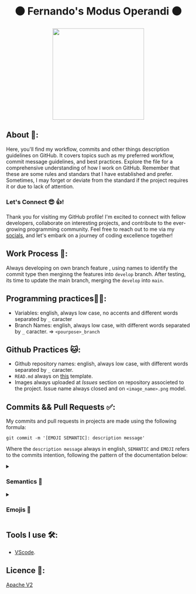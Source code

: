 <h1 align="center">🟠 Fernando's Modus Operandi 🟠</h1>

<div align="center">
	<a href="link_for_webite">
	<img height = "250em" src = "" />
    </a>
</div>

## About 🤔:

Here, you'll find my workflow, commits and other things description guidelines on GitHub. It covers topics such as my preferred workflow, commit message guidelines, and best practices. Explore the file for a comprehensive understanding of how I work on GitHub. Remember that these are some rules and standars that I have established and prefer. Sometimes, I may forget or deviate from the standard if the project requires it or due to lack of attention.

### Let's Connect 😎 👍!

Thank you for visiting my GitHub profile! I'm excited to connect with fellow developers, collaborate on interesting projects, and contribute to the ever-growing programming community. Feel free to reach out to me via my [socials](https://linkr.bio/kjlyr), and let's embark on a journey of coding excellence together!

## Work Process 💪:

Always developing on own branch feature , using names to identify the commit type then merginng the features into ```develop``` branch. After testing, its time to update the main branch, merging the ```develop``` into ```main```.

## Programming practices🧑‍💻:

- Variables: english, always low case, no accents and different words separated by ```_``` caracter
- Branch Names: english, always low case, with different words separated by ```_``` caracter.  => ```<pourpose>_branch```

## Github Practices 🐱:

- Github repository names: english, always low case, with different words separated by ```_``` caracter.
- ```READ.md``` always on [this](https://github.com/FernandoSchett/github_readme_template) template.
- Images always uploaded at _Issues_ section on repository associeted to the project. Issue name always closed and on ```<image_name>.png``` model.
 
## Commits && Pull Requests ✅:

My commits and pull requests in projects are made using the following formula:

	git commit -m '[EMOJI SEMANTIC]: description message'

Where the ```description message``` always in english, ```SEMANTIC``` and ```EMOJI``` refers to the commits intention, following the pattern of the documentation below:

<details>
  <summary><h3>Semantics 💭</h3></summary>
  <ul>
    <li><strong>[TEST]</strong>: Is related to testing changes or adding new tests to the codebase.</li>
    <li><strong>[DOCS]</strong>: Involves documentation changes, such as updating or adding documentation.</li>
    <li><strong>[PERF]</strong>: Focuses on performance improvements in the code.</li>
    <li><strong>[CHORE]</strong>: Includes changes that are related to general maintenance tasks, such as updating dependencies or configuring build tools.</li>
    <li><strong>[STYLE]</strong>: Pertains to code style changes, such as formatting or renaming variables.</li>
    <li><strong>[BUILD]</strong>: Involves modifications to the build system or external dependencies.</li>
    <li><strong>[FIX]</strong>: Addresses bug fixes or resolves issues in the codebase.</li>
    <li><strong>[REFACTOR]</strong>: Involves refactoring the code, meaning restructuring or optimizing it without adding new features or fixing bugs.</li>
    <li><strong>[FEAT]</strong>: Introduces new features or implements significant changes to the codebase.</li>
  </ul>
</details>

<details>
<summary><h3>Emojis 🤪</h3></summary>

_Emojis ideas and meanings where taken in [this project](https://gitmoji.dev/)._

<table>
  <thead>
    <tr>
      <th>Emoji</th>
      <th>Meaning</th>
    </tr>
  </thead>
  <tbody>
    <tr>
      <td>🎨</td>
      <td>Improving structure / format of the code.</td>
    </tr>
    <tr>
      <td>⚡️</td>
      <td>Improving performance.</td>
    </tr>
    <tr>
      <td>🔥</td>
      <td>Removing code or files.</td>
    </tr>
    <tr>
      <td>🐛</td>
      <td>Fixing a bug.</td>
    </tr>
    <tr>
      <td>🚑</td>
      <td>Critical hotfix.</td>
    </tr>
    <tr>
      <td>✨</td>
      <td>Introducing new features.</td>
    </tr>
    <tr>
      <td>📝</td>
      <td>Writing docs.</td>
    </tr>
    <tr>
      <td>🚀</td>
      <td>Deploying stuff.</td>
    </tr>
    <tr>
      <td>💄</td>
      <td>Updating the UI and style files.</td>
    </tr>
    <tr>
      <td>🎉</td>
      <td>Initial commit.</td>
    </tr>
    <tr>
      <td>✅</td>
      <td>Updating tests.</td>
    </tr>
    <tr>
      <td>🔒</td>
      <td>Fixing security issues.</td>
    </tr>
    <tr>
      <td>🍎</td>
      <td>Fixing something on macOS.</td>
    </tr>
    <tr>
      <td>🐧</td>
      <td>Fixing something on Linux.</td>
    </tr>
    <tr>
      <td>🏁</td>
      <td>Fixing something on Windows.</td>
    </tr>
    <tr>
      <td>🤖</td>
      <td>Fixing something on Android.</td>
    </tr>
    <tr>
      <td>🍏</td>
      <td>Fixing something on iOS.</td>
    </tr>
    <tr>
      <td>🔖</td>
      <td>Releasing / Version tags.</td>
    </tr>
    <tr>
      <td>🚨</td>
      <td>Removing linter warnings.</td>
    </tr>
    <tr>
      <td>🚧</td>
      <td>Work in progress.</td>
    </tr>
    <tr>
      <td>💚</td>
      <td>Fixing CI Build.</td>
    </tr>
    <tr>
      <td>⬇️</td>
      <td>Downgrading dependencies.</td>
    </tr>
    <tr>
      <td>⬆️</td>
      <td>Upgrading dependencies.</td>
    </tr>
    <tr>
      <td>📌</td>
      <td>Pinning dependencies to specific versions.</td>
    </tr>
    <tr>
      <td>👷</td>
      <td>Adding CI build system.</td>
    </tr>
    <tr>
      <td>📈</td>
      <td>Adding analytics or tracking code.</td>
    </tr>
    <tr>
      <td>♻️</td>
      <td>Refactoring code.</td>
    </tr>
    <tr>
      <td>🐳</td>
      <td>Work about Docker.</td>
    </tr>
    <tr>
      <td>➕</td>
      <td>Adding a dependency.</td>
    </tr>
    <tr>
      <td>➖</td>
      <td>Removing a dependency.</td>
    </tr>
    <tr>
      <td>🔧</td>
      <td>Changing configuration files.</td>
    </tr>
    <tr>
      <td>🌐</td>
      <td>Internationalization and localization.</td>
    </tr>
    <tr>
      <td>✏️</td>
      <td>Fixing typos.</td>
    </tr>
    <tr>
      <td>💩</td>
      <td>Writing bad code that needs to be improved.</td>
    </tr>
    <tr>
      <td>⏪</td>
      <td>Reverting changes.</td>
    </tr>
    <tr>
      <td>🔀</td>
      <td>Merging branches.</td>
    </tr>
    <tr>
      <td>📦</td>
      <td>Updating compiled files or packages.</td>
    </tr>
    <tr>
      <td>👽</td>
      <td>Updating code due to external API changes.</td>
    </tr>
    <tr>
      <td>🚚</td>
      <td>Moving or renaming files.</td>
    </tr>
    <tr>
      <td>📄</td>
      <td>Adding or updating license.</td>
    </tr>
    <tr>
      <td>💥</td>
      <td>Introducing breaking changes.</td>
    </tr>
    <tr>
      <td>🍱</td>
      <td>Adding or updating assets.</td>
    </tr>
    <tr>
      <td>👌</td>
      <td>Updating code due to code review changes.</td>
    </tr>
    <tr>
      <td>♿️</td>
      <td>Improving accessibility.</td>
    </tr>
    <tr>
      <td>💡</td>
      <td>Documenting source code.</td>
    </tr>
    <tr>
      <td>🍻</td>
      <td>Writing code drunkenly.</td>
    </tr>
    <tr>
      <td>💬</td>
      <td>Updating text and literals.</td>
    </tr>
    <tr>
      <td>🗃</td>
      <td>Performing database related changes.</td>
    </tr>
    <tr>
      <td>🔊</td>
      <td>Adding logs.</td>
    </tr>
    <tr>
      <td>🔇</td>
      <td>Removing logs.</td>
    </tr>
    <tr>
      <td>👥</td>
      <td>Adding contributor(s).</td>
    </tr>
    <tr>
      <td>🚸</td>
      <td>Improving user experience / usability.</td>
    </tr>
    <tr>
      <td>🏗</td>
      <td>Making architectural changes.</td>
    </tr>
    <tr>
      <td>📱</td>
      <td>Working on responsive design.</td>
    </tr>
    <tr>
      <td>🤡</td>
      <td>Mocking things.</td>
    </tr>
    <tr>
      <td>🥚</td>
      <td>Adding an easter egg.</td>
    </tr>
    <tr>
      <td>🙈</td>
      <td>Adding or updating a .gitignore file.</td>
    </tr>
    <tr>
      <td>📸</td>
      <td>Adding or updating snapshots.</td>
    </tr>
    <tr>
      <td>⚗</td>
      <td>Experimenting new things.</td>
    </tr>
    <tr>
      <td>🔍</td>
      <td>Improving SEO.</td>
    </tr>
    <tr>
      <td>☸️</td>
      <td>Work about Kubernetes.</td>
    </tr>
    <tr>
      <td>🏷️</td>
      <td>Adding or updating types (Flow, TypeScript).</td>
    </tr>
  </tbody>
</table>
</details>

## Tools I use 🛠️: 

- [VScode](https://code.visualstudio.com/). 

## Licence 📜:

[Apache V2](https://choosealicense.com/licenses/apache-2.0/)
